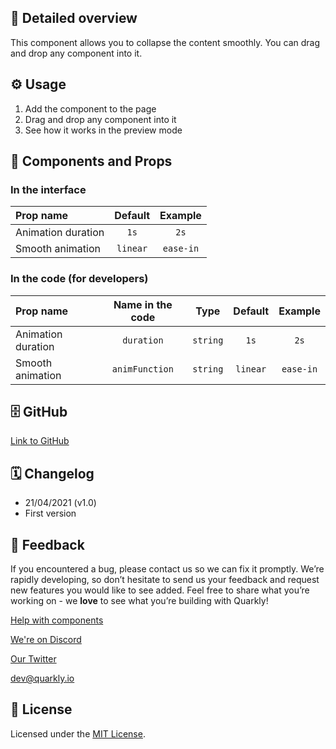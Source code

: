 ## 📖 Detailed overview

This component allows you to collapse the content smoothly. You can drag and drop any component into it.

## ⚙️ Usage

1.  Add the component to the page
2.  Drag and drop any component into it
3.  See how it works in the preview mode

## 🧩 Components and Props

### In the interface

| Prop name          | Default  |  Example  |
| :----------------- | :------: | :-------: |
| Animation duration |   `1s`   |   `2s`    |
| Smooth animation   | `linear` | `ease-in` |

### In the code (for developers)

| Prop name          | Name in the code |   Type   | Default  |  Example  |
| :----------------- | :--------------: | :------: | :------: | :-------: |
| Animation duration |    `duration`    | `string` |   `1s`   |   `2s`    |
| Smooth animation   |  `animFunction`  | `string` | `linear` | `ease-in` |

## 🗄 GitHub

[Link to GitHub](https://github.com/quarkly/community-kit/tree/master/src/Collapse)

## 🗓 Changelog

-   21/04/2021 (v1.0)
-   First version

## 📮 Feedback

If you encountered a bug, please contact us so we can fix it promptly. We’re rapidly developing, so don’t hesitate to send us your feedback and request new features you would like to see added. Feel free to share what you’re working on - we **love** to see what you’re building with Quarkly!

[Help with components](https://community.quarkly.io/c/requests/11)

[We're on Discord](https://discord.gg/SuF9vCMJGW)

[Our Twitter](https://twitter.com/quarklyapp)

[dev@quarkly.io](mailto:dev@quarkly.io)

## 📝 License

Licensed under the [MIT License](https://raw.githubusercontent.com/quarkly/community-kit/master/LICENSE).
